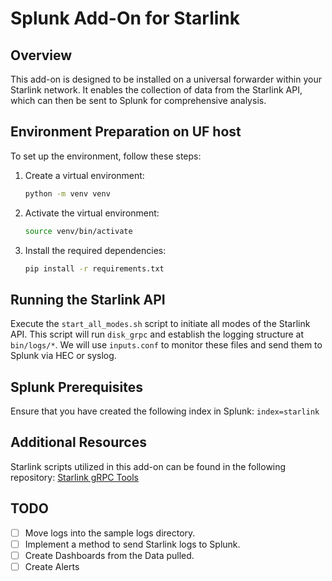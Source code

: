 # Splunk Add-On for Starlink

## Overview

This add-on is designed to be installed on a universal forwarder within your Starlink network. It enables the collection of data from the Starlink API, which can then be sent to Splunk for comprehensive analysis.

## Environment Preparation on UF host

To set up the environment, follow these steps:

1. Create a virtual environment:
   ```bash
   python -m venv venv
   ```
2. Activate the virtual environment:
   ```bash
   source venv/bin/activate
   ```
3. Install the required dependencies:
   ```bash
   pip install -r requirements.txt
   ```

## Running the Starlink API

Execute the `start_all_modes.sh` script to initiate all modes of the Starlink API. This script will run `disk_grpc` and establish the logging structure at `bin/logs/*`. We will use `inputs.conf` to monitor these files and send them to Splunk via HEC or syslog.

## Splunk Prerequisites

Ensure that you have created the following index in Splunk:
```index=starlink```


## Additional Resources

Starlink scripts utilized in this add-on can be found in the following repository:
[Starlink gRPC Tools](https://github.com/sparky8512/starlink-grpc-tools)

## TODO

- [ ] Move logs into the sample logs directory.
- [ ] Implement a method to send Starlink logs to Splunk.
- [ ] Create Dashboards from the Data pulled.
- [ ] Create Alerts
